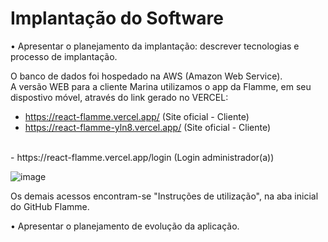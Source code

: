 # Implantação do Software

•	Apresentar o planejamento da implantação: descrever tecnologias e processo de implantação.

O banco de dados foi hospedado na AWS (Amazon Web Service). 
<br> A versão WEB para a cliente Marina utilizamos o app da Flamme, em seu dispostivo móvel, através do link gerado no VERCEL:

- https://react-flamme.vercel.app/ (Site oficial - Cliente)
- https://react-flamme-yln8.vercel.app/ (Site oficial - Cliente)
<br>
- https://react-flamme.vercel.app/login (Login administrador(a))

 ![image](https://github.com/ICEI-PUC-Minas-PMV-ADS/pmv-ads-2024-1-e5-proj-empext-t5-flamme/assets/103009155/e8ed03d0-0fc9-43aa-ab37-009f89afcfff)

 Os demais acessos encontram-se "Instruções de utilização", na aba inicial do GitHub Flamme. 

•	Apresentar o planejamento de evolução da aplicação.
